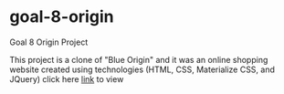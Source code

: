 ﻿# goal-8-origin
 Goal 8 Origin Project

This project is a clone of "Blue Origin" and it was an online shopping website created using technologies (HTML, CSS, Materialize CSS, and JQuery)
click here [link](https://shyam-brs.github.io/goal-8-origin/) to view
